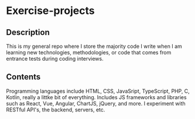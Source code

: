 # Exercise-projects

## Description

This is my general repo where I store the majority code I write when I am learning new technologies, methodologies, or code that comes from entrance tests during coding interviews.

## Contents

Programming languages include HTML, CSS, JavaSript, TypeScript, PHP, C, Kotlin, really a littke bit of everything. Includes JS frameworks and libraries such as React, Vue, Angular, ChartJS, jQuery, and more. I experiment with RESTful API's, the backend, servers, etc.
